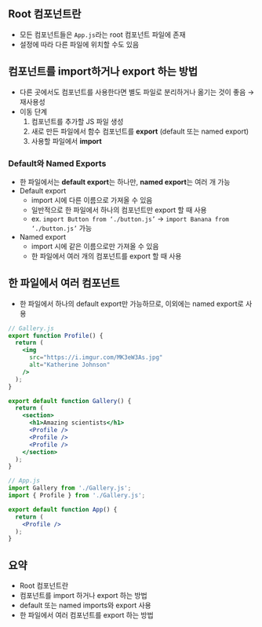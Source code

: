 ## Root 컴포넌트란

- 모든 컴포넌트들은 `App.js`라는 root 컴포넌트 파일에 존재
- 설정에 따라 다른 파일에 위치할 수도 있음

## 컴포넌트를 import하거나 export 하는 방법

- 다른 곳에서도 컴포넌트를 사용한다면 별도 파일로 분리하거나 옮기는 것이 좋음 → 재사용성
- 이동 단계
  1. 컴포넌트를 추가할 JS 파일 생성
  2. 새로 만든 파일에서 함수 컴포넌트를 **export** (default 또는 named export)
  3. 사용할 파일에서 **import**

### Default와 Named Exports

- 한 파일에서는 **default export**는 하나만, **named export**는 여러 개 가능
- Default export
  - import 시에 다른 이름으로 가져올 수 있음
  - 일반적으로 한 파일에서 하나의 컴포넌트만 export 할 때 사용
  - ex. `import Button from ‘./button.js’` → `import Banana from ‘./button.js’` 가능
- Named export
  - import 시에 같은 이름으로만 가져올 수 있음
  - 한 파일에서 여러 개의 컴포넌트를 export 할 때 사용

## 한 파일에서 여러 컴포넌트

- 한 파일에서 하나의 default export만 가능하므로, 이외에는 named export로 사용

```jsx
// Gallery.js
export function Profile() {
  return (
    <img
      src="https://i.imgur.com/MK3eW3As.jpg"
      alt="Katherine Johnson"
    />
  );
}

export default function Gallery() {
  return (
    <section>
      <h1>Amazing scientists</h1>
      <Profile />
      <Profile />
      <Profile />
    </section>
  );
}

// App.js
import Gallery from './Gallery.js';
import { Profile } from './Gallery.js';

export default function App() {
  return (
    <Profile />
  );
}
```

## 요약

- Root 컴포넌트란
- 컴포넌트를 import 하거나 export 하는 방법
- default 또는 named imports와 export 사용
- 한 파일에서 여러 컴포넌트를 export 하는 방법
